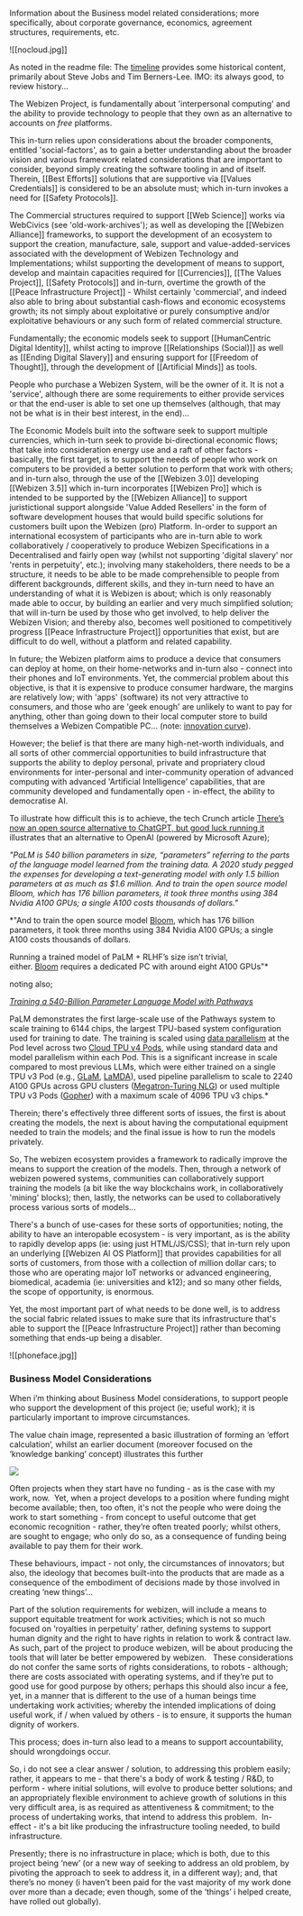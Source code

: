 Information about the Business model related considerations; more specifically, about corporate governance, economics, agreement structures, requirements, etc. 

![[nocloud.jpg]]

As noted in the readme file: The [timeline](https://cdn.knightlab.com/libs/timeline3/latest/embed/index.html?source=1WXgSplqAB62oMSdwqli_1G3k37c0y6fZkZJLzc5Www8) provides some historical content, primarily about Steve Jobs and Tim Berners-Lee.  IMO: its always good, to review history... 

The Webizen Project, is fundamentally about 'interpersonal computing' and the ability to provide technology to people that they own as an alternative to accounts on *free* platforms.

This in-turn relies upon considerations about the broader components, entitled 'social-factors', as to gain a better understanding about the broader vision and various framework related considerations that are important to consider, beyond simply creating the software tooling in and of itself. Therein, [[Best Efforts]] solutions that are supportive via [[Values Credentials]] is considered to be an absolute must; which in-turn invokes a need for [[Safety Protocols]].

The Commercial structures required to support [[Web Science]] works via WebCivics (see 'old-work-archives'); as well as developing the [[Webizen Alliance]] frameworks, to support the development of an ecosystem to support the creation, manufacture, sale, support and value-added-services associated with the development of Webizen Technology and Implementations; whilst supporting the development of means to support, develop and maintain capacities required for [[Currencies]], [[The Values Project]], [[Safety Protocols]] and in-turn, overtime the growth of the [[Peace Infrastructure Project]] - Whilst certainly 'commercial', and indeed also able to bring about substantial cash-flows and economic ecosystems growth; its not simply about exploitative or purely consumptive and/or exploitative behaviours or any such form of related commercial structure.  

Fundamentally; the economic models seek to support [[HumanCentric Digital Identity]], whilst acting to improve [[Relationships (Social)]] as well as [[Ending Digital Slavery]] and ensuring support for [[Freedom of Thought]], through the development of [[Artificial Minds]] as tools.

People who purchase a Webizen System, will be the owner of it.  It is not a 'service', although there are some requirements to either provide services or that the end-user is able to set one up themselves (although, that may not be what is in their best interest, in the end)... 

The Economic Models built into the software seek to support multiple currencies, which in-turn seek to provide bi-directional economic flows; that take into consideration energy use and a raft of other factors - basically, the first target, is to support the needs of people who work on computers to be provided a better solution to perform that work with others; and in-turn also, through the use of the [[Webizen 3.0]] developing  [[Webizen 3.5]] which in-turn incorporates [[Webizen Pro]] which is intended to be supported by the [[Webizen Alliance]] to support juristictional support alongside 'Value Added Resellers' in the form of software development houses that would build specific solutions for customers built upon the Webizen (pro) Platform.   In-order to support an international ecosystem of participants who are in-turn able to work collaboratively / cooperatively to produce Webizen Specifications in a Decentralised and fairly open way (whilst not supporting 'digital slavery' nor 'rents in perpetuity', etc.); involving many stakeholders, there needs to be a structure, it needs to be able to be made comprehensible to people from different backgrounds, different skills, and they in-turn need to have an understanding of what it is Webizen is about; which is only reasonably made able to occur, by building an earlier and very much simplified solution; that will in-turn be used by those who get involved, to help deliver the Webizen Vision; and thereby also, becomes well positioned to competitively progress [[Peace Infrastructure Project]] opportunities that exist, but are difficult to do well, without a platform and related capability.

In future; the Webizen platform aims to produce a device that consumers can deploy at home, on their home-networks and in-turn also - connect into their phones and IoT environments.  Yet, the commercial problem about this objective, is that it is expensive to produce consumer hardware, the margins are relatively low; with 'apps' (software) its not very attractive to consumers, and those who are 'geek enough' are unlikely to want to pay for anything, other than going down to their local computer store to build themselves a Webizen Compatible PC...  (note: [innovation curve](https://en.wikipedia.org/wiki/Diffusion_of_innovations)). 

However; the belief is that there are many high-net-worth individuals, and all sorts of other commercial opportunities to build infrastructure that supports the ability to deploy personal, private and propriatery cloud environments for inter-personal and inter-community operation of advanced computing with advanced 'Artificial Intelligence' capabilities, that are community developed and fundamentally open - in-effect, the ability to democratise AI. 

To illustrate how difficult this is to achieve, the tech Crunch article [There’s now an open source alternative to ChatGPT, but good luck running it](https://techcrunch.com/2022/12/30/theres-now-an-open-source-alternative-to-chatgpt-but-good-luck-running-it/) illustrates that an alternative to OpenAI (powered by Microsoft Azure); 

*"PaLM is 540 billion parameters in size, “parameters” referring to the parts of the language model learned from the training data. A 2020 study pegged the expenses for developing a text-generating model with only 1.5 billion parameters at as much as $1.6 million. And to train the open source model Bloom, which has 176 billion parameters, it took three months using 384 Nvidia A100 GPUs; a single A100 costs thousands of dollars."*

*"And to train the open source model [Bloom](https://techcrunch.com/2022/07/12/a-year-in-the-making-bigsciences-ai-language-model-is-finally-available/), which has 176 billion parameters, it took three months using 384 Nvidia A100 GPUs; a single A100 costs thousands of dollars.

Running a trained model of PaLM + RLHF’s size isn’t trivial, either. [Bloom](https://techcrunch.com/2022/07/12/a-year-in-the-making-bigsciences-ai-language-model-is-finally-available/) requires a dedicated PC with around eight A100 GPUs"*

noting also;

 *[Training a 540-Billion Parameter Language Model with Pathways](https://ai.googleblog.com/2022/04/pathways-language-model-palm-scaling-to.html)*

PaLM demonstrates the first large-scale use of the Pathways system to scale training to 6144 chips, the largest TPU-based system configuration used for training to date. The training is scaled using [data parallelism](https://en.wikipedia.org/wiki/Data_parallelism) at the Pod level across two [Cloud TPU v4 Pods](https://cloud.google.com/blog/topics/tpus/google-showcases-cloud-tpu-v4-pods-for-large-model-training), while using standard data and model parallelism within each Pod. This is a significant increase in scale compared to most previous LLMs, which were either trained on a single TPU v3 Pod (e.g., [GLaM](https://arxiv.org/abs/2112.06905), [LaMDA](https://arxiv.org/abs/2201.08239)), used pipeline parallelism to scale to 2240 A100 GPUs across GPU clusters ([Megatron-Turing NLG](https://arxiv.org/abs/2201.11990.pdf)) or used multiple TPU v3 Pods ([Gopher](https://arxiv.org/abs/2112.11446)) with a maximum scale of 4096 TPU v3 chips.*


Therein; there's effectively three different sorts of issues, the first is about creating the models, the next is about having the computational equipment needed to train the models; and the final issue is how to run the models privately. 

So, The webizen ecosystem provides a framework to radically improve the means to support the creation of the models.  Then, through a network of webizen powered systems, communities can collaboratively support training the models (a bit like the way blockchains work, in collaboratively 'mining' blocks); then, lastly, the networks can be used to collaboratively process various sorts of models... 

There's a bunch of use-cases for these sorts of opportunities; noting, the ability to have an interopable ecosystem - is very important, as is the ability to rapidly develop apps (ie: using just HTML/JS/CSS); that in-turn rely upon an underlying [[Webizen AI OS Platform]] that provides capabilities for all sorts of customers, from those with a collection of million dollar cars; to those who are operating major IoT networks or advanced engineering, biomedical, academia (ie: universities and k12); and so many other fields, the scope of opportunity, is enormous.  

Yet, the most important part of what needs to be done well, is to address the social fabric related issues to make sure that its infrastructure that's able to support the [[Peace Infrastructure Project]] rather than becoming something that ends-up being a disabler.

![[phoneface.jpg]]

### Business Model Considerations

When i’m thinking about Business Model considerations, to support people who support the development of this project (ie; useful work); it is particularly important to improve circumstances.

The value chain image, represented a basic illustration of forming an ‘effort calculation’, whilst an earlier document (moreover focused on the ‘knowledge banking’ concept) illustrates this further

  
![](https://lh3.googleusercontent.com/d3pJKLPjmCdn92iztPLzapvZGOoG6EE-FioNDr5UILJyfaNhu-EB6pAokS6HVECzvEqRMGzr9BAO5PUJrh1_0odfYUyJXfvYhPqdHVfXtJlmf4rYQWnKsrjnFh_IYXN7GCSfIqLNY_y-GvKci4emql4a0PIyBqcOJFn_OQuycDU-oGc-h30v-6Pucz8x)

Often projects when they start have no funding - as is the case with my work, now.  Yet, when a project develops to a position where funding might become available; then, too often, it's not the people who were doing the work to start something - from concept to useful outcome that get economic recognition - rather, they’re often treated poorly; whilst others, are sought to engage; who only do so, as a consequence of funding being available to pay them for their work.  

These behaviours, impact - not only, the circumstances of innovators; but also, the ideology that becomes built-into the products that are made as a consequence of the embodiment of decisions made by those involved in creating ‘new things’...  

Part of the solution requirements for webizen, will include a means to support equitable treatment for work activities; which is not so much focused on ‘royalties in perpetuity’ rather, defining systems to support human dignity and the right to have rights in relation to work & contract law.  As such, part of the project to produce webizen, will be about producing the tools that will later be better empowered by webizen.   These considerations do not confer the same sorts of rights considerations, to robots - although; there are costs associated with operating systems, and if they’re put to good use for good purpose by others; perhaps this should also incur a fee, yet, in a manner that is different to the use of a human beings time undertaking work activities; whereby the intended implications of doing useful work, if / when valued by others - is to ensure, it supports the human dignity of workers.

This process; does in-turn also lead to a means to support accountability, should wrongdoings occur.

So, i do not see a clear answer / solution, to addressing this problem easily; rather, it appears to me - that there's a body of work & testing / R&D, to perform - where initial solutions, will evolve to produce better solutions; and an appropriately flexible environment to achieve growth of solutions in this very difficult area, is as required as attentiveness & commitment; to the process of undertaking works, that intend to address this problem.  In-effect - it's a bit like producing the infrastructure tooling needed, to build infrastructure.

Presently; there is no infrastructure in place; which is both, due to this project being ‘new’ (or a new way of seeking to address an old problem, by pivoting the approach to seek to address it, in a different way); and, that there’s no money (i haven't been paid for the vast majority of my work done over more than a decade; even though, some of the ‘things’ i helped create, have rolled out globally).